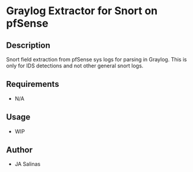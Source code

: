 # Graylog Extractor for Snort on pfSense

## Description
Snort field extraction from pfSense sys logs for parsing in Graylog. This is only for IDS detections and not other general snort logs.

## Requirements
- N/A

## Usage
- WIP

## Author
* JA Salinas
